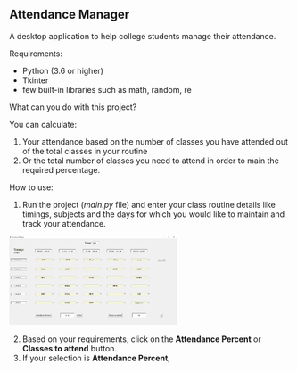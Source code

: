 ## Attendance Manager

A desktop application to help college students manage their 
attendance.

Requirements:
* Python (3.6 or higher)
* Tkinter
* few built-in libraries such as math, random, re

What can you do with this project?

You can calculate:
1. Your attendance based on the number of classes you have attended
 out of the total classes in your routine 
2. Or the  total number of classes you need to attend in order to 
main  the required percentage.


How to use:
1. Run the project (*main.py* file) and enter your class routine 
details like timings, subjects and the days for which you would 
like to maintain and track your attendance.

<img src = images/image_1.png width="300">


2. Based on your requirements, click on the **Attendance Percent** 
or **Classes to attend** button.
3. If your selection is **Attendance Percent**,
 
